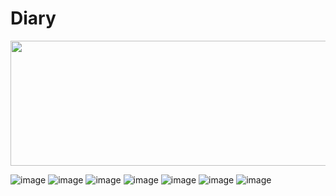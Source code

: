 # Diary

<p align="center">
  <img width="600" height="200" src="https://user-images.githubusercontent.com/51067267/80912951-b5465280-8d7b-11ea-8468-51aa6888f964.png">
</p>

![image](https://user-images.githubusercontent.com/51067267/80912959-bd9e8d80-8d7b-11ea-8043-e0017a542e49.png)
![image](https://user-images.githubusercontent.com/51067267/80912960-c000e780-8d7b-11ea-8b94-9dac788196a1.png)
![image](https://user-images.githubusercontent.com/51067267/80912962-c3946e80-8d7b-11ea-84bb-baac7cc5a849.png)
![image](https://user-images.githubusercontent.com/51067267/80912963-c55e3200-8d7b-11ea-982c-5ffe6a0fb75a.png)
![image](https://user-images.githubusercontent.com/51067267/80912969-d27b2100-8d7b-11ea-9e64-bec0f1b85948.png)
![image](https://user-images.githubusercontent.com/51067267/80912972-d4dd7b00-8d7b-11ea-9ca2-d88cf58c2f99.png)
![image](https://user-images.githubusercontent.com/51067267/80912976-d9099880-8d7b-11ea-9463-f3920b76df8e.png)
